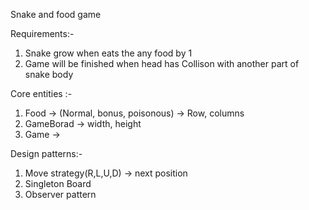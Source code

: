 Snake and food game

Requirements:-

1. Snake grow when eats the any food by 1
2. Game will be finished when head has Collison with another part of snake body

Core entities :-

1. Food -> (Normal, bonus, poisonous) -> Row, columns
2. GameBorad -> width, height
3. Game ->

Design patterns:-

1. Move strategy(R,L,U,D) -> next position
2. Singleton Board
3. Observer pattern
